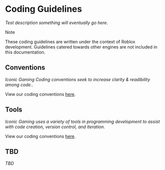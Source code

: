 # Coding Guidelines
*Test description something will eventually go here*.

> [!NOTE]
> These coding guidelines are written under the context of Roblox development. Guidelines catered towards other engines are not included in this documentation.

## Conventions
*Iconic Gaming Coding conventions seek to increase clarity & readibility among code.*.

View our coding conventions [here](./conventions.md).

## Tools
*Iconic Gaming uses a variety of tools in programming development to assist with code creation, version control, and iteration*.

View our coding conventions [here](./tools.md).

## TBD
*TBD*